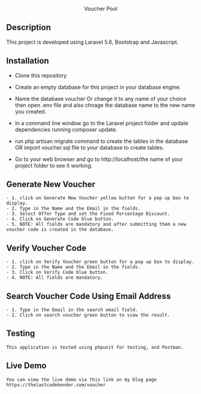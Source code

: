 <p align="center">Voucher Pool</p>


## Description

This project is developed using Laravel 5.6, Bootstrap and Javascript.


## Installation


   - Clone this repository
   - Create an empty database for this project in your database engine.
   - Name the database voucher Or change it to any name of your choice then open .env file and also chnage the database name to the new name you created.
    
   - In a command line window go to the Laravel project folder and update dependencies running composer update.
   - run php artisan migrate command to create the tables in the database OR import voucher.sql file to your database to create tables.

   - Go to your web browser and go to http://localhost/the name of your project folder to see it working.


## Generate New Voucher
	
	- 1. click on Generate New Voucher yellow button for a pop up box to display.
	- 2. Type in the Name and the Email in the fields.
	- 3. Select Offer Type and set the Fixed Percentage Discount.
	- 4. Click on Generate Code blue button.
	- 5. NOTE: All fields are mandatory and after submitting them a new voucher code is created in the database.
	
## Verify Voucher Code
	
	- 1. click on Verify Voucher green button for a pop up box to display.
	- 2. Type in the Name and the Email in the fields.
	- 3. Click on Verify Code blue button.
	- 4. NOTE: All fields are mandatory.
	
## Search Voucher Code Using Email Address
	
	- 1. Type in the Email in the search email field.
	- 2. Click on search voucher green button to view the result.
	

## Testing
	
	This application is tested using phpunit for testing, and Postman.

## Live Demo

	You can view the live demo via this link on my blog page
	https://thelastcodebender.com/voucher
